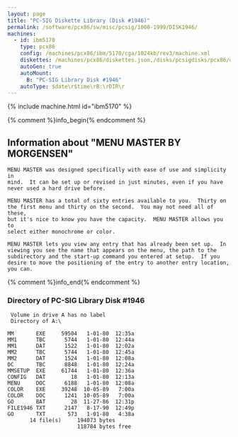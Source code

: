 ```yaml
---
layout: page
title: "PC-SIG Diskette Library (Disk #1946)"
permalink: /software/pcx86/sw/misc/pcsig/1000-1999/DISK1946/
machines:
  - id: ibm5170
    type: pcx86
    config: /machines/pcx86/ibm/5170/cga/1024kb/rev3/machine.xml
    diskettes: /machines/pcx86/diskettes.json,/disks/pcsigdisks/pcx86/diskettes.json
    autoGen: true
    autoMount:
      B: "PC-SIG Library Disk #1946"
    autoType: $date\r$time\rB:\rDIR\r
---
```


{% include machine.html id="ibm5170" %}

{% comment %}info_begin{% endcomment %}

## Information about "MENU MASTER BY MORGENSEN"

    MENU MASTER was designed specifically with ease of use and simplicity in
    mind.  It can be set up or revised in just minutes, even if you have
    never used a hard drive before.
    
    MENU MASTER has a total of sixty entries available to you.  Thirty on
    the first menu and thirty on the second.  You may not need all of
    these,
    but it's nice to know you have the capacity.  MENU MASTER allows you to
    select either monochrome or color.
    
    MENU MASTER lets you view any entry that has already been set up.  In
    viewing you see the name that appears on the menu, the path to the
    subdirectory and the start-up command you entered at setup.  If you
    desire to move the positioning of the entry to another entry location,
    you can.
{% comment %}info_end{% endcomment %}


### Directory of PC-SIG Library Disk #1946

     Volume in drive A has no label
     Directory of A:\

    MM       EXE     59504   1-01-80  12:35a
    MM1      TBC      5744   1-01-80  12:44a
    MM1      DAT      1522   1-01-80  12:02a
    MM2      TBC      5744   1-01-80  12:45a
    MM2      DAT      1524   1-01-80  12:08a
    DC       TBC      8848   1-01-80  12:24a
    MMSETUP  EXE     61744   1-01-80  12:36a
    CONFIG   DAT        18   1-01-80  12:13a
    MENU     DOC      6188   1-01-80  12:08a
    COLOR    EXE     39248  10-05-89   7:00a
    COLOR    DOC      1241  10-05-89   7:00a
    GO       BAT        28  11-27-86  12:31p
    FILE1946 TXT      2147   8-17-90  12:49p
    GO       TXT       573   1-01-80   4:38a
           14 file(s)     194073 bytes
                          118784 bytes free
